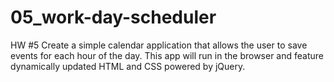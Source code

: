 # 05_work-day-scheduler
HW #5 Create a simple calendar application that allows the user to save events for each hour of the day. This app will run in the browser and feature dynamically updated HTML and CSS powered by jQuery.
